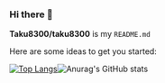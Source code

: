 ### Hi there 👋


**Taku8300/taku8300** is my `README.md` 

Here are some ideas to get you started:

[![Top Langs](https://github-readme-stats.vercel.app/api/top-langs/?username=Taku8300&layout=compact&theme=onedark
)](https://github.com/anuraghazra/github-readme-stats)![Anurag's GitHub stats](https://github-readme-stats.vercel.app/api?username=Taku8300&theme=onedark)



